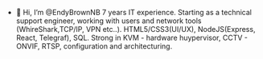 - 👋 Hi, I’m @EndyBrownNB
7 years IT experience. Starting as a technical support engineer, working with users and network tools (WhireShark,TCP/IP, VPN etc..).
HTML5/CSS3(UI/UX), NodeJS(Express, React, Telegraf), SQL.
Strong in KVM - hardware huypervisor, CCTV - ONVIF, RTSP, configuration and architecturing.

<!---
EndyBrownNB/EndyBrownNB is a ✨ special ✨ repository because its `README.md` (this file) appears on your GitHub profile.
You can click the Preview link to take a look at your changes.
--->
